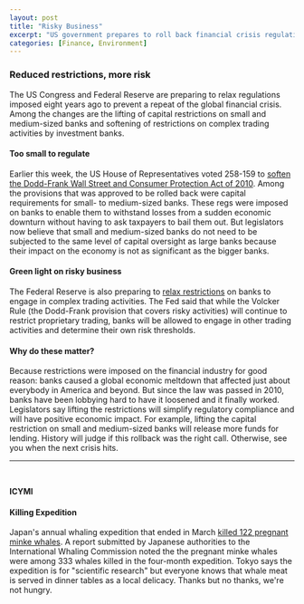 ```yaml
---
layout: post
title: "Risky Business"
excerpt: "US government prepares to roll back financial crisis regulations for banks. ICYMI, Japan's whaling expedition this year killed more than 300 whales, including more than 100 pregnant minke whales."
categories: [Finance, Environment]
---
```


### Reduced restrictions, more risk

The US Congress and Federal Reserve are preparing to relax regulations imposed eight years ago to prevent a repeat of the global financial crisis. Among the changes are the lifting of capital restrictions on small and medium-sized banks and softening of restrictions on complex trading activities by investment banks.

#### Too small to regulate

Earlier this week, the US House of Representatives voted 258-159 to <a href="https://www.nytimes.com/2018/05/22/business/congress-passes-dodd-frank-rollback-for-smaller-banks.html" target="_blank">soften the Dodd-Frank Wall Street and Consumer Protection Act of 2010</a>. Among the provisions that was approved to be rolled back were capital requirements for small- to medium-sized banks. These regs were imposed on banks to enable them to withstand losses from a sudden economic downturn without having to ask taxpayers to bail them out. But legislators now believe that small and medium-sized banks do not need to be subjected to the same level of capital oversight as large banks because their impact on the economy is not as significant as the bigger banks.

#### Green light on risky business

The Federal Reserve is also preparing to <a href="https://www.nytimes.com/2018/05/30/business/volcker-rule-banks-federal-reserve.html" target="_blank">relax restrictions</a> on banks to engage in complex trading activities. The Fed said that while the Volcker Rule (the Dodd-Frank provision that covers risky activities) will continue to restrict proprietary trading, banks will be allowed to engage in other trading activities and determine their own risk thresholds.

#### Why do these matter?

Because restrictions were imposed on the financial industry for good reason: banks caused a global economic meltdown that affected just about everybody in America and beyond. But since the law was passed in 2010, banks have been lobbying hard to have it loosened and it finally worked. Legislators say lifting the restrictions will simplify regulatory compliance and will have positive economic impact. For example, lifting the capital restriction on small and medium-sized banks will release more funds for lending. History will judge if this rollback was the right call. Otherwise, see you when the next crisis hits.

* * *
<br />

**ICYMI**

#### **Killing Expedition**

Japan's annual whaling expedition that ended in March <a href="https://www.japantimes.co.jp/news/2018/05/31/national/122-pregnant-minke-whales-killed-controversial-japanese-whale-hunt-report/#.WxMOc1MvxWM" target="_blank">killed 122 pregnant minke whales</a>. A report submitted by Japanese authorities to the International Whaling Commission noted the the pregnant minke whales were among 333 whales killed in the four-month expedition. Tokyo says the expedition is for "scientific research" but everyone knows that whale meat is served in dinner tables as a local delicacy. Thanks but no thanks, we're not hungry.
